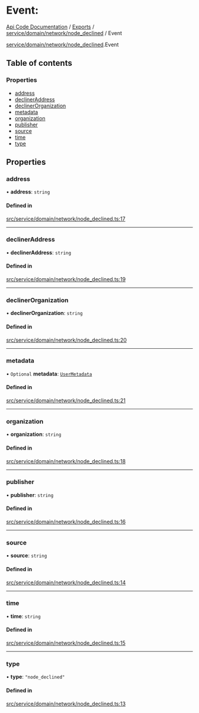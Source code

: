 # Event: 
 
[Api Code Documentation](../README.md) / [Exports](../modules.md) / [service/domain/network/node\_declined](../modules/service_domain_network_node_declined.md) / Event

[service/domain/network/node\_declined](../modules/service_domain_network_node_declined.md).Event

## Table of contents

### Properties

- [address](service_domain_network_node_declined.Event.md#address)
- [declinerAddress](service_domain_network_node_declined.Event.md#declineraddress)
- [declinerOrganization](service_domain_network_node_declined.Event.md#declinerorganization)
- [metadata](service_domain_network_node_declined.Event.md#metadata)
- [organization](service_domain_network_node_declined.Event.md#organization)
- [publisher](service_domain_network_node_declined.Event.md#publisher)
- [source](service_domain_network_node_declined.Event.md#source)
- [time](service_domain_network_node_declined.Event.md#time)
- [type](service_domain_network_node_declined.Event.md#type)

## Properties

### address

• **address**: `string`

#### Defined in

[src/service/domain/network/node_declined.ts:17](https://github.com/openkfw/TruBudget/blob/d07ad94/api/src/service/domain/network/node_declined.ts#L17)

___

### declinerAddress

• **declinerAddress**: `string`

#### Defined in

[src/service/domain/network/node_declined.ts:19](https://github.com/openkfw/TruBudget/blob/d07ad94/api/src/service/domain/network/node_declined.ts#L19)

___

### declinerOrganization

• **declinerOrganization**: `string`

#### Defined in

[src/service/domain/network/node_declined.ts:20](https://github.com/openkfw/TruBudget/blob/d07ad94/api/src/service/domain/network/node_declined.ts#L20)

___

### metadata

• `Optional` **metadata**: [`UserMetadata`](../modules/service_domain_metadata.md#usermetadata)

#### Defined in

[src/service/domain/network/node_declined.ts:21](https://github.com/openkfw/TruBudget/blob/d07ad94/api/src/service/domain/network/node_declined.ts#L21)

___

### organization

• **organization**: `string`

#### Defined in

[src/service/domain/network/node_declined.ts:18](https://github.com/openkfw/TruBudget/blob/d07ad94/api/src/service/domain/network/node_declined.ts#L18)

___

### publisher

• **publisher**: `string`

#### Defined in

[src/service/domain/network/node_declined.ts:16](https://github.com/openkfw/TruBudget/blob/d07ad94/api/src/service/domain/network/node_declined.ts#L16)

___

### source

• **source**: `string`

#### Defined in

[src/service/domain/network/node_declined.ts:14](https://github.com/openkfw/TruBudget/blob/d07ad94/api/src/service/domain/network/node_declined.ts#L14)

___

### time

• **time**: `string`

#### Defined in

[src/service/domain/network/node_declined.ts:15](https://github.com/openkfw/TruBudget/blob/d07ad94/api/src/service/domain/network/node_declined.ts#L15)

___

### type

• **type**: ``"node_declined"``

#### Defined in

[src/service/domain/network/node_declined.ts:13](https://github.com/openkfw/TruBudget/blob/d07ad94/api/src/service/domain/network/node_declined.ts#L13)
